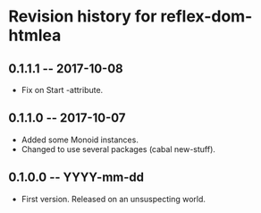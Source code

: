 # Revision history for reflex-dom-htmlea

## 0.1.1.1 -- 2017-10-08

* Fix on Start -attribute.

## 0.1.1.0 -- 2017-10-07

* Added some Monoid instances.
* Changed to use several packages (cabal new-stuff).

## 0.1.0.0  -- YYYY-mm-dd

* First version. Released on an unsuspecting world.
